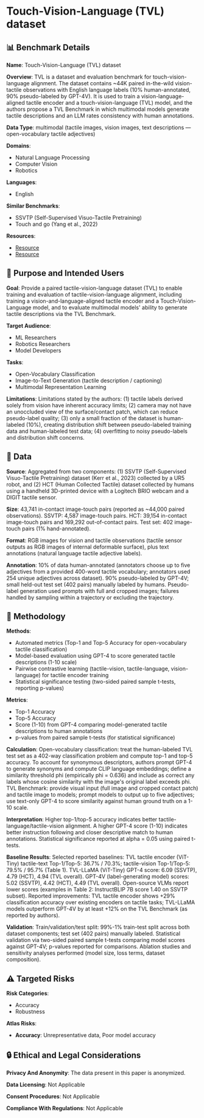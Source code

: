 # Touch-Vision-Language (TVL) dataset

## 📊 Benchmark Details

**Name**: Touch-Vision-Language (TVL) dataset

**Overview**: TVL is a dataset and evaluation benchmark for touch-vision-language alignment. The dataset contains ~44K paired in-the-wild vision-tactile observations with English language labels (10% human-annotated, 90% pseudo-labeled by GPT-4V). It is used to train a vision-language-aligned tactile encoder and a touch-vision-language (TVL) model, and the authors propose a TVL Benchmark in which multimodal models generate tactile descriptions and an LLM rates consistency with human annotations.

**Data Type**: multimodal (tactile images, vision images, text descriptions — open-vocabulary tactile adjectives)

**Domains**:
- Natural Language Processing
- Computer Vision
- Robotics

**Languages**:
- English

**Similar Benchmarks**:
- SSVTP (Self-Supervised Visuo-Tactile Pretraining)
- Touch and go (Yang et al., 2022)

**Resources**:
- [Resource](https://tactile-vlm.github.io)
- [Resource](https://arxiv.org/abs/2402.13232)

## 🎯 Purpose and Intended Users

**Goal**: Provide a paired tactile-vision-language dataset (TVL) to enable training and evaluation of tactile-vision-language alignment, including training a vision-and-language-aligned tactile encoder and a Touch-Vision-Language model, and to evaluate multimodal models' ability to generate tactile descriptions via the TVL Benchmark.

**Target Audience**:
- ML Researchers
- Robotics Researchers
- Model Developers

**Tasks**:
- Open-Vocabulary Classification
- Image-to-Text Generation (tactile description / captioning)
- Multimodal Representation Learning

**Limitations**: Limitations stated by the authors: (1) tactile labels derived solely from vision have inherent accuracy limits; (2) camera may not have an unoccluded view of the surface/contact patch, which can reduce pseudo-label quality; (3) only a small fraction of the dataset is human-labeled (10%), creating distribution shift between pseudo-labeled training data and human-labeled test data; (4) overfitting to noisy pseudo-labels and distribution shift concerns.

## 💾 Data

**Source**: Aggregated from two components: (1) SSVTP (Self-Supervised Visuo-Tactile Pretraining) dataset (Kerr et al., 2023) collected by a UR5 robot, and (2) HCT (Human Collected Tactile) dataset collected by humans using a handheld 3D-printed device with a Logitech BRIO webcam and a DIGIT tactile sensor.

**Size**: 43,741 in-contact image-touch pairs (reported as ~44,000 paired observations). SSVTP: 4,587 image-touch pairs. HCT: 39,154 in-contact image-touch pairs and 169,292 out-of-contact pairs. Test set: 402 image-touch pairs (1% hand-annotated).

**Format**: RGB images for vision and tactile observations (tactile sensor outputs as RGB images of internal deformable surface), plus text annotations (natural language tactile adjective labels).

**Annotation**: 10% of data human-annotated (annotators choose up to five adjectives from a provided 400-word tactile vocabulary; annotators used 254 unique adjectives across dataset). 90% pseudo-labeled by GPT-4V; small held-out test set (402 pairs) manually labeled by humans. Pseudo-label generation used prompts with full and cropped images; failures handled by sampling within a trajectory or excluding the trajectory.

## 🔬 Methodology

**Methods**:
- Automated metrics (Top-1 and Top-5 Accuracy for open-vocabulary tactile classification)
- Model-based evaluation using GPT-4 to score generated tactile descriptions (1-10 scale)
- Pairwise contrastive learning (tactile-vision, tactile-language, vision-language) for tactile encoder training
- Statistical significance testing (two-sided paired sample t-tests, reporting p-values)

**Metrics**:
- Top-1 Accuracy
- Top-5 Accuracy
- Score (1-10) from GPT-4 comparing model-generated tactile descriptions to human annotations
- p-values from paired sample t-tests (for statistical significance)

**Calculation**: Open-vocabulary classification: treat the human-labeled TVL test set as a 402-way classification problem and compute top-1 and top-5 accuracy. To account for synonymous descriptors, authors prompt GPT-4 to generate synonyms and compute CLIP language embeddings; define a similarity threshold phi (empirically phi = 0.636) and include as correct any labels whose cosine similarity with the image's original label exceeds phi. TVL Benchmark: provide visual input (full image and cropped contact patch) and tactile image to models; prompt models to output up to five adjectives; use text-only GPT-4 to score similarity against human ground truth on a 1-10 scale.

**Interpretation**: Higher top-1/top-5 accuracy indicates better tactile-language/tactile-vision alignment. A higher GPT-4 score (1-10) indicates better instruction following and closer descriptive match to human annotations. Statistical significance reported at alpha = 0.05 using paired t-tests.

**Baseline Results**: Selected reported baselines: TVL tactile encoder (ViT-Tiny) tactile-text Top-1/Top-5: 36.7% / 70.3%; tactile-vision Top-1/Top-5: 79.5% / 95.7% (Table 1). TVL-LLaMA (ViT-Tiny) GPT-4 score: 6.09 (SSVTP), 4.79 (HCT), 4.94 (TVL overall). GPT-4V (label-generating model) scores: 5.02 (SSVTP), 4.42 (HCT), 4.49 (TVL overall). Open-source VLMs report lower scores (examples in Table 2: InstructBLIP 7B score 1.40 on SSVTP subset). Reported improvements: TVL tactile encoder shows +29% classification accuracy over existing encoders on tactile tasks; TVL-LLaMA models outperform GPT-4V by at least +12% on the TVL Benchmark (as reported by authors).

**Validation**: Train/validation/test split: 99%-1% train-test split across both dataset components; test set (402 pairs) manually labeled. Statistical validation via two-sided paired sample t-tests comparing model scores against GPT-4V; p-values reported for comparisons. Ablation studies and sensitivity analyses performed (model size, loss terms, dataset composition).

## ⚠️ Targeted Risks

**Risk Categories**:
- Accuracy
- Robustness

**Atlas Risks**:
- **Accuracy**: Unrepresentative data, Poor model accuracy

## 🔒 Ethical and Legal Considerations

**Privacy And Anonymity**: The data present in this paper is anonymized.

**Data Licensing**: Not Applicable

**Consent Procedures**: Not Applicable

**Compliance With Regulations**: Not Applicable
